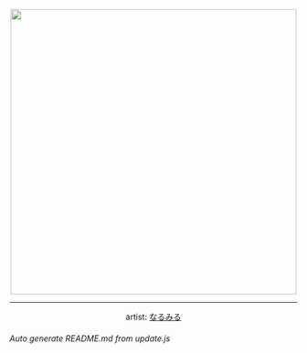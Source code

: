 
<p align="center">
  <img width="500" src="https://nekos.best/api/v2/neko/0304.png">
  <hr/>
  <center>
    artist: <a href="https://www.pixiv.net/en/artworks/91257373">なるみる</a>
  </center>
</p>


###### Auto generate README.md from update.js

